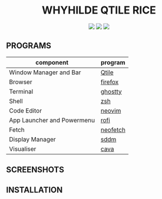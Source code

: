 <h1 align="center"> WHYHILDE QTILE RICE </h1>
<p align="center">
  <img src="https://img.shields.io/github/issues/whyhilde/dot-files?style=for-the-badge">
  <img src="https://img.shields.io/github/stars/whyhilde/dot-files?&style=for-the-badge">
  <img src="https://img.shields.io/github/repo-size/whyhilde/dot-files?style=for-the-badge">
</p>


## PROGRAMS

| component                  | program                                              |
| -------------------------- | ---------------------------------------------------- |
| Window Manager and Bar     | [Qtile](https://qtile.org/)                          |
| Browser                    | [firefox](https://github.com/topics/firefox-browser) |
| Terminal                   | [ghostty](https://ghostty.org/)                      |
| Shell                      | [zsh](https://www.zsh.org/)                          |
| Code Editor                | [neovim](https://github.com/neovim/neovim)           |
| App Launcher and Powermenu | [rofi](https://github.com/davatorium/rofi)           |
| Fetch                      | [neofetch](https://github.com/dylanaraps/neofetch)   |
| Display Manager            | [sddm](https://github.com/sddm/sddm)                 |
| Visualiser                 | [cava](https://github.com/karlstav/cava)             |


## SCREENSHOTS



## INSTALLATION
